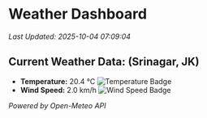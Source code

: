 
# Weather Dashboard

_Last Updated: 2025-10-04 07:09:04_

## Current Weather Data: (Srinagar, JK)
- **Temperature:** 20.4 °C ![Temperature Badge](https://img.shields.io/badge/Temperature-Medium%20Temp-green)
- **Wind Speed:** 2.0 km/h ![Wind Speed Badge](https://img.shields.io/badge/Wind%20Speed-Light%20Wind-blue)

*Powered by Open-Meteo API*

